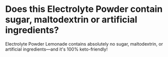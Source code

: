 # Does this Electrolyte Powder contain sugar, maltodextrin or artificial ingredients?

Electrolyte Powder Lemonade contains absolutely no sugar, maltodextrin, or artificial ingredients—and it's 100% keto-friendly!